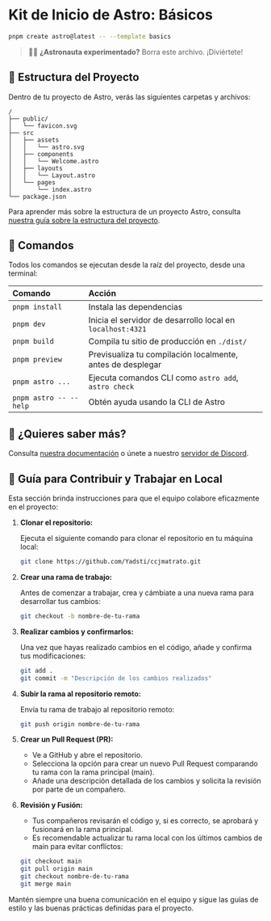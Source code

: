 # Kit de Inicio de Astro: Básicos

```sh
pnpm create astro@latest -- --template basics
```

> 🧑‍🚀 **¿Astronauta experimentado?** Borra este archivo. ¡Diviértete!

## 🚀 Estructura del Proyecto

Dentro de tu proyecto de Astro, verás las siguientes carpetas y archivos:

```text
/
├── public/
│   └── favicon.svg
├── src
│   ├── assets
│   │   └── astro.svg
│   ├── components
│   │   └── Welcome.astro
│   ├── layouts
│   │   └── Layout.astro
│   └── pages
│       └── index.astro
└── package.json
```

Para aprender más sobre la estructura de un proyecto Astro, consulta [nuestra guía sobre la estructura del proyecto](https://docs.astro.build/en/basics/project-structure/).

## 🧞 Comandos

Todos los comandos se ejecutan desde la raíz del proyecto, desde una terminal:

| Comando                | Acción                                                     |
| :--------------------- | :--------------------------------------------------------- |
| `pnpm install`         | Instala las dependencias                                   |
| `pnpm dev`             | Inicia el servidor de desarrollo local en `localhost:4321` |
| `pnpm build`           | Compila tu sitio de producción en `./dist/`                |
| `pnpm preview`         | Previsualiza tu compilación localmente, antes de desplegar |
| `pnpm astro ...`       | Ejecuta comandos CLI como `astro add`, `astro check`       |
| `pnpm astro -- --help` | Obtén ayuda usando la CLI de Astro                         |

## 👀 ¿Quieres saber más?

Consulta [nuestra documentación](https://docs.astro.build) o únete a nuestro [servidor de Discord](https://astro.build/chat).

## 🔧 Guía para Contribuir y Trabajar en Local

Esta sección brinda instrucciones para que el equipo colabore eficazmente en el proyecto:

1. **Clonar el repositorio:**

   Ejecuta el siguiente comando para clonar el repositorio en tu máquina local:

   ```sh
   git clone https://github.com/Yadsti/ccjmatrato.git
   ```

2. **Crear una rama de trabajo:**

   Antes de comenzar a trabajar, crea y cámbiate a una nueva rama para desarrollar tus cambios:

   ```sh
   git checkout -b nombre-de-tu-rama
   ```

3. **Realizar cambios y confirmarlos:**

   Una vez que hayas realizado cambios en el código, añade y confirma tus modificaciones:

   ```sh
   git add .
   git commit -m "Descripción de los cambios realizados"
   ```

4. **Subir la rama al repositorio remoto:**

   Envía tu rama de trabajo al repositorio remoto:

   ```sh
   git push origin nombre-de-tu-rama
   ```

5. **Crear un Pull Request (PR):**

   - Ve a GitHub y abre el repositorio.
   - Selecciona la opción para crear un nuevo Pull Request comparando tu rama con la rama principal (main).
   - Añade una descripción detallada de los cambios y solicita la revisión por parte de un compañero.

6. **Revisión y Fusión:**

   - Tus compañeros revisarán el código y, si es correcto, se aprobará y fusionará en la rama principal.
   - Es recomendable actualizar tu rama local con los últimos cambios de main para evitar conflictos:

   ```sh
   git checkout main
   git pull origin main
   git checkout nombre-de-tu-rama
   git merge main
   ```

Mantén siempre una buena comunicación en el equipo y sigue las guías de estilo y las buenas prácticas definidas para el proyecto.
